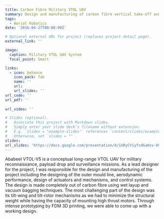 ```yaml
---
title: Carbon Fibre Military VTOL UAV
summary: Design and manufacturing of carbon fibre vertical take-off and landing UAV for military surveillance and reconnaissance
tags:
  - Aerial Robotics
date: '2016-04-27T00:00:00Z'

# Optional external URL for project (replaces project detail page).
external_link: ''

image:
  caption: Military VTOL UAV System
  focal_point: Smart

links:
  - icon: behance
    icon_pack: fab
    name: ''
    url: 
    url_slides: ''
url_code: ''
url_pdf: ''
   
url_video: ''

# Slides (optional).
#   Associate this project with Markdown slides.
#   Simply enter your slide deck's filename without extension.
#   E.g. `slides = "example-slides"` references `content/slides/example-slides.md`.
#   Otherwise, set `slides = ""`.
slides: 
url_slides: 'https://docs.google.com/presentation/d/1URyCV1yfsdGaHzv-U9L07KhUISweAEUL/edit#slide=id.p1'
---
```


Ababeel VTOL-V5 is a conceptual long-range VTOL UAV for military reconnaissance, payload drop and surveillance missions. As a lead designer for the project, I was responsible for the design and manufacturing of the project including the designing of the outer mould line, aerodynamic performance, design of actuators and mechanisms, and control systems. The design is made completely out of carbon fibre using wet layup and vacuum bagging techniques. The most challenging part of the design was its tilt-wing and tilt-rotor mechanisms as we had to minimize the structural weight while having the capacity of mounting high thrust motors. Through intense prototyping by FDM 3D printing, we were able to come up with a working design. 
